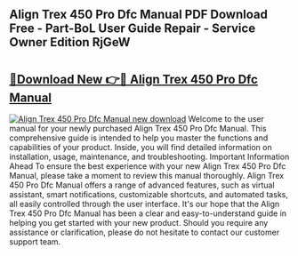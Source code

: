 ## Align Trex 450 Pro Dfc Manual PDF Download Free - Part-BoL User Guide Repair - Service Owner Edition RjGeW

# <h2><a href="http://cf18059.oget.top/?id=Align+Trex+450+Pro+Dfc+Manual">🔗Download New 👉🔴 Align Trex 450 Pro Dfc Manual</a></h2>

[![Align Trex 450 Pro Dfc Manual new download](https://i.imgur.com/5g1atiW.png)](http://cf18059.oget.top/?id=Align+Trex+450+Pro+Dfc+Manual)
Welcome to the user manual for your newly purchased Align Trex 450 Pro Dfc Manual. This comprehensive guide is intended to help you master the functions and capabilities of your product. Inside, you will find detailed information on installation, usage, maintenance, and troubleshooting. Important Information Ahead To ensure the best experience with your new Align Trex 450 Pro Dfc Manual, please take a moment to review this manual thoroughly. Align Trex 450 Pro Dfc Manual offers a range of advanced features, such as virtual assistant, smart notifications, customizable shortcuts, and automated tasks, all easily controlled through the user interface. It's our hope that the Align Trex 450 Pro Dfc Manual has been a clear and easy-to-understand guide in helping you get started with your new product. Should you require any assistance or clarification, please do not hesitate to contact our customer support team.
